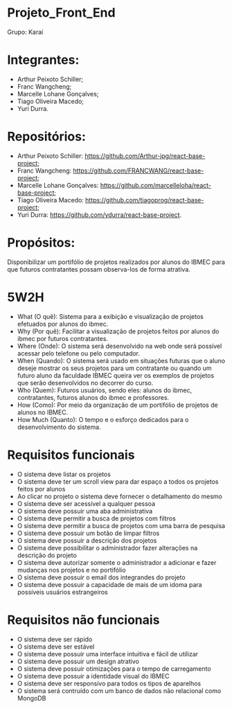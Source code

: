 # Projeto_Front_End

Grupo: Karaí

# Integrantes:

- Arthur Peixoto Schiller;
- Franc Wangcheng;
- Marcelle Lohane Gonçalves;
- Tiago Oliveira Macedo;
- Yuri Durra.

# Repositórios:

- Arthur Peixoto Schiller: https://github.com/Arthur-jpg/react-base-project;
- Franc Wangcheng: https://github.com/FRANCWANG/react-base-project;
- Marcelle Lohane Gonçalves: https://github.com/marcelleloha/react-base-project;
- Tiago Oliveira Macedo: https://github.com/tiagoprog/react-base-project;
- Yuri Durra: https://github.com/ydurra/react-base-project.
    
# Propósitos:

Disponibilizar um portifólio de projetos realizados 
por alunos do IBMEC para que futuros contratantes 
possam observa-los de forma atrativa.

# 5W2H
- What (O quê):
Sistema para a exibição e visualização de projetos efetuados por alunos do ibmec.
- Why (Por quê):
Facilitar a visualização de projetos feitos por alunos do ibmec por futuros contratantes.
- Where (Onde):
O sistema será desenvolvido na web onde será possível acessar pelo telefone ou pelo computador.
- When (Quando):
O sistema será usado em situações futuras que o aluno deseje mostrar os seus projetos para um contratante ou quando um futuro aluno da faculdade IBMEC queira ver os exemplos de projetos que serão desenvolvidos no decorrer do curso.
- Who (Quem):
Futuros usuários, sendo eles: alunos do ibmec, contratantes, futuros alunos do ibmec e professores.
- How (Como):
Por meio da organização de um portifólio de projetos de alunos no IBMEC.
- How Much (Quanto):
O tempo e o esforço dedicados para o desenvolvimento do sistema.

# Requisitos funcionais
- O sistema deve listar os projetos
- O sistema deve ter um scroll view para dar espaço a todos os projetos feitos por alunos
- Ao clicar no projeto o sistema deve fornecer o detalhamento do mesmo
- O sistema deve ser acessível a qualquer pessoa
- O sistema deve possuir uma aba administrativa
- O sistema deve permitir a busca de projetos com filtros
- O sistema deve permitir a busca de projetos com uma barra de pesquisa
- O sistema deve possuir um botão de limpar filtros
- O sistema deve possuir a descrição dos projetos
- O sistema deve possibilitar o administrador fazer alterações na descrição do projeto 
- O sistema deve autorizar somente o administrador a adicionar e fazer mudanças nos projetos e no portifólio 
- O sistema deve possuir o email dos integrandes do projeto
- O sistema deve possuir a capacidade de mais de um idoma para possíveis usuários estrangeiros

# Requisitos não funcionais
- O sistema deve ser rápido
- O sistema deve ser estável
- O sistema deve possuir uma interface intuitiva e fácil de utilizar
- O sistema deve possuir um design atrativo 
- O sistema deve possuir otimizações para o tempo de carregamento 
- O sistema deve possuir a identidade visual do IBMEC
- O sistema deve ser responsivo para todos os tipos de aparelhos
- O sistema será contruído com um banco de dados não relacional como MongoDB 





